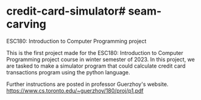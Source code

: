 # credit-card-simulator# seam-carving
ESC180: Introduction to Computer Programming project

This is the first project made for the ESC180: Introduction to Computer Programming project course in winter semester of 2023.
In this project, we are tasked to make a simulator program that could calculate credit card transactions program using the python language. 

Further instructions are posted in professor Guerzhoy's website.
https://www.cs.toronto.edu/~guerzhoy/180/proj/p1.pdf
